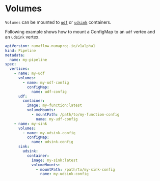 # Volumes

`Volumes` can be mounted to [`udf`](user-defined-functions/user-defined-functions.md) or [`udsink`](./sinks/user-defined-sinks.md) containers.

Following example shows how to mount a ConfigMap to an `udf` vertex and an `udsink` vertex.

```yaml
apiVersion: numaflow.numaproj.io/v1alpha1
kind: Pipeline
metadata:
  name: my-pipeline
spec:
  vertices:
    - name: my-udf
      volumes:
        - name: my-udf-config
          configMap:
            name: udf-config
      udf:
        container:
          image: my-function:latest
          volumeMounts:
            - mountPath: /path/to/my-function-config
              name: my-udf-config
    - name: my-sink
      volumes:
        - name: my-udsink-config
          configMap:
            name: udsink-config
      sink:
        udsink:
          container:
            image: my-sink:latest
            volumeMounts:
              - mountPath: /path/to/my-sink-config
                name: my-udsink-config
```
